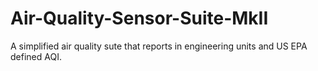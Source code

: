 # Air-Quality-Sensor-Suite-MkII
A simplified air quality sute that reports in engineering units and US EPA defined AQI.
